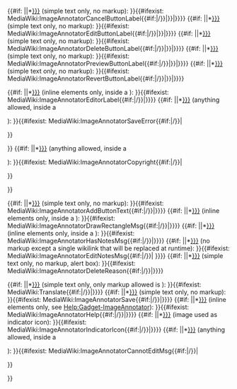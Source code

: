{{\#if:
||\*[}}}](../Page/MediaWiki:ImageAnnotatorCancelButtonLabel{{#if:{{{lang.md "wikilink")
(simple text only, no markup):
}}<span class="wpImageAnnotatorCancel">{{\#ifexist:
MediaWiki:ImageAnnotatorCancelButtonLabel{{\#if:|/}}|}}|}}}}</span>
{{\#if:
||\*[}}}](../Page/MediaWiki:ImageAnnotatorEditButtonLabel{{#if:{{{lang.md "wikilink")
(simple text only, no markup):
}}<span class="wpImageAnnotatorEdit">{{\#ifexist:
MediaWiki:ImageAnnotatorEditButtonLabel{{\#if:|/}}|}}|}}}}</span>
{{\#if:
||\*[}}}](../Page/MediaWiki:ImageAnnotatorDeleteButtonLabel{{#if:{{{lang.md "wikilink")
(simple text only, no markup):
}}<span class="wpImageAnnotatorDelete">{{\#ifexist:
MediaWiki:ImageAnnotatorDeleteButtonLabel{{\#if:|/}}|}}|}}}}</span>
{{\#if:
||\*[}}}](../Page/MediaWiki:ImageAnnotatorPreviewButtonLabel{{#if:{{{lang.md "wikilink")
(simple text only, no markup):
}}<span class="wpImageAnnotatorPreview">{{\#ifexist:
MediaWiki:ImageAnnotatorPreviewButtonLabel{{\#if:|/}}|}}|}}}}</span>
{{\#if:
||\*[}}}](../Page/MediaWiki:ImageAnnotatorRevertButtonLabel{{#if:{{{lang.md "wikilink")
(simple text only, no markup):
}}<span class="wpImageAnnotatorRevert">{{\#ifexist:
MediaWiki:ImageAnnotatorRevertButtonLabel{{\#if:|/}}|}}|}}}}</span>

{{\#if:
||\*[}}}](../Page/MediaWiki:ImageAnnotatorEditorLabel{{#if:{{{lang.md "wikilink")
(inline elements only, inside a <span>): }}{{\#ifexist:
MediaWiki:ImageAnnotatorEditorLabel{{\#if:|/}}|<span class="wpImageAnnotatorEditorLabel">}}</span>}}
{{\#if:
||\*[}}}](../Page/MediaWiki:ImageAnnotatorSaveError{{#if:{{{lang.md "wikilink")
(anything allowed, inside a

<div>

): }}{{\#ifexist: MediaWiki:ImageAnnotatorSaveError{{\#if:|/}}|

<div class="wpImageAnnotatorSaveError">

}}

</div>

}} {{\#if:
||\*[}}}](../Page/MediaWiki:ImageAnnotatorCopyright{{#if:{{{lang.md "wikilink")
(anything allowed, inside a

<div>

): }}{{\#ifexist: MediaWiki:ImageAnnotatorCopyright{{\#if:|/}}|

<div class="wpImageAnnotatorCopyright">

}}

</div>

}}

{{\#if:
||\*[}}}](../Page/MediaWiki:ImageAnnotatorAddButtonText{{#if:{{{lang.md "wikilink")
(simple text only, no markup): }}{{\#ifexist:
MediaWiki:ImageAnnotatorAddButtonText{{\#if:|/}}|<span class="wpImageAnnotatorAddButtonText">}}</span>}}
{{\#if:
||\*[}}}](../Page/MediaWiki:ImageAnnotatorDrawRectangleMsg{{#if:{{{lang.md "wikilink")
(inline elements only, inside a <span>): }}{{\#ifexist:
MediaWiki:ImageAnnotatorDrawRectangleMsg{{\#if:|/}}|<span class="wpImageAnnotatorDrawRectMsg">}}</span>}}
{{\#if:
||\*[}}}](../Page/MediaWiki:ImageAnnotatorHasNotesMsg{{#if:{{{lang.md "wikilink")
(inline elements only, inside a <span>): }}{{\#ifexist:
MediaWiki:ImageAnnotatorHasNotesMsg{{\#if:|/}}|<span class="wpImageAnnotatorHasNotesMsg">}}</span>}}
{{\#if:
||\*[}}}](../Page/MediaWiki:ImageAnnotatorEditNotesMsg{{#if:{{{lang.md "wikilink")
(no markup except a single wikilink that will be replaced at runtime):
}}{{\#ifexist:
MediaWiki:ImageAnnotatorEditNotesMsg{{\#if:|/}}|<span class="wpImageAnnotatorEditNotesMsg"> }}</span>}}
{{\#if:
||\*[}}}](../Page/MediaWiki:ImageAnnotatorDeleteReason{{#if:{{{lang.md "wikilink")
(simple text only, no markup, alert box): }}{{\#ifexist:
MediaWiki:ImageAnnotatorDeleteReason{{\#if:|/}}|<span class="wpImageAnnotatorDeleteReason">}}</span>}}

{{\#if:
||\*[}}}](../Page/MediaWiki:Translate{{#if:{{{lang.md "wikilink")
(simple text only, only markup allowed is <span dir="rtl"></span>):
}}{{\#ifexist:
MediaWiki:Translate{{\#if:|/}}|<span class="wpTranslate">}}</span>}}
{{\#if:
||\*[}}}](../Page/MediaWiki:ImageAnnotatorSave{{#if:{{{lang.md "wikilink")
(simple text only, no markup): }}{{\#ifexist:
MediaWiki:ImageAnnotatorSave{{\#if:|/}}|<span class="wpImageAnnotatorSave">}}</span>}}
{{\#if:
||\*[}}}](../Page/MediaWiki:ImageAnnotatorHelp{{#if:{{{lang.md "wikilink")
(inline elements only, see
[Help:Gadget-ImageAnnotator](https://zh.wikipedia.org/wiki/Help:Gadget-ImageAnnotator "wikilink")):
}}{{\#ifexist:
MediaWiki:ImageAnnotatorHelp{{\#if:|/}}|<span class="wpImageAnnotatorHelp">}}</span>}}
{{\#if:
||\*[}}}](../Page/MediaWiki:ImageAnnotatorIndicatorIcon{{#if:{{{lang.md "wikilink")
(image used as indicator icon): }}{{\#ifexist:
MediaWiki:ImageAnnotatorIndicatorIcon{{\#if:|/}}|<span class="wpImageAnnotatorIndicatorIcon">}}</span>}}
{{\#if:
||\*[}}}](../Page/MediaWiki:ImageAnnotatorCannotEditMsg{{#if:{{{lang.md "wikilink")
(anything allowed, inside a

<div>

): }}{{\#ifexist: MediaWiki:ImageAnnotatorCannotEditMsg{{\#if:|/}}|

<div class="wpImageAnnotatorCannotEditMsg">

}}

</div>

}}
